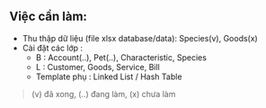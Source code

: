 ## Việc cần làm:
- Thu thập dữ liệu (file xlsx database/data): Species(v), Goods(x)
- Cài đặt các lớp :
    + B : Account(..), Pet(..), Characteristic, Species
    + L : Customer, Goods, Service, Bill
    + Template phụ : Linked List / Hash Table

> (v) đã xong, (..) đang làm, (x) chưa làm